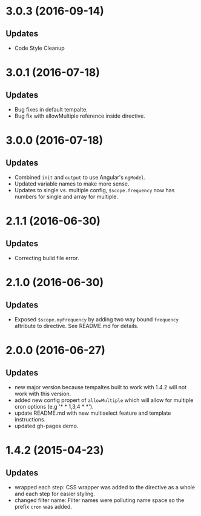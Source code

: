 <a name="3.0.3"></a>
# 3.0.3 (2016-09-14)

## Updates

- Code Style Cleanup

<a name="3.0.1"></a>
# 3.0.1 (2016-07-18)

## Updates

- Bug fixes in default tempalte.
- Bug fix with allowMultiple reference inside directive.

<a name="3.0.0"></a>
# 3.0.0 (2016-07-18)

## Updates

- Combined `init` and `output` to use Angular's `ngModel`.
- Updated variable names to make more sense.
- Updates to single vs. multiple config, `$scope.frequency` now has numbers for single and array for multiple.

<a name="2.1.1"></a>
# 2.1.1 (2016-06-30)

## Updates

- Correcting build file error.


<a name="2.1.0"></a>
# 2.1.0 (2016-06-30)

## Updates

- Exposed `$scope.myFrequency` by adding two way bound `frequency` attribute to directive.  See README.md for details.


<a name="2.0.0"></a>
# 2.0.0 (2016-06-27)

## Updates

- new major version because tempaltes built to work with 1.4.2 will not work with this version.
- added new config propert of `allowMultiple` which will allow for multiple cron options (e.g '* * 1,3,4 * *').
- update README.md with new multiselect feature and template instructions.
- updated gh-pages demo.


<a name="1.4.2"></a>
# 1.4.2 (2015-04-23)

## Updates

- wrapped each step: CSS wrapper was added to the directive as a whole and each step for easier styling.
- changed filter name: Filter names were polluting name space so the prefix `cron` was added.